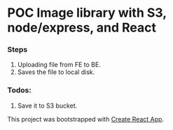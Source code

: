 # POC Image library with S3, node/express, and React

### Steps
1. Uploading file from FE to BE.
2. Saves the file to local disk.

### Todos:
1. Save it to S3 bucket.


This project was bootstrapped with [Create React App](https://github.com/facebook/create-react-app).
